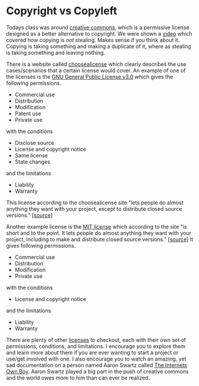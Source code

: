 # Copyright vs Copyleft

Todays class was around [creative commons](https://creativecommons.org/choose/), which is a permissive license designed as a better alternative to copyright. We were shown a [video](https://youtu.be/IeTybKL1pM4) which covered how copying is *not* stealing. Makes sense if you think about it. Copying is taking something and making a duplicate of it, where as stealing is taking something and leaving nothing. 


There is a website called [choosealicense](https://choosealicense.com/) which clearly describes the use cases/scenarios that a certain license would cover. An example of one of the licenses is the [GNU General Public License v3.0](https://choosealicense.com/licenses/gpl-3.0/) which gives the following permissions. 

* Commercial use
* Distribution
* Modification
* Patent use
* Private use

with the conditions

* Disclose source
* License and copyright notice
* Same license 
* State changes

and the limitations

* Liability
* Warranty

This license according to the choosealicense site "lets people do almost anything they want with your project, except to distribute closed source versions." [[source]](https://choosealicense.com/)

Another example license is the [MIT license](https://choosealicense.com/licenses/mit/) which according to the site "is short and to the point. It lets people do almost anything they want with your project, including to make and distribute closed source versions." [[source]](https://choosealicense.com/) It gives following permissions.

* Commercial use
* Distribution
* Modification
* Private use

with the conditions

* License and copyright notice

and the limitations

* Liability
* Warranty

There are plenty of other [licenses](https://choosealicense.com/licenses/) to checkout, each with their own set of permissions, conditions, and limitations. I encourage you to explore them and learn more about them if you are ever wanting to start a project or use/get involved with one. I also encourage you to watch an amazing, yet sad documentation on a person named Aaron Swartz called [The Internets Own Boy](https://archive.org/details/TheInternetsOwnBoyTheStoryOfAaronSwartz). Aaron Swartz played a big part in the push of creative commons and the world owes more to him than can ever be realized. 